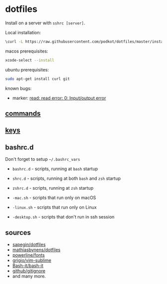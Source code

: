 # dotfiles

Install on a server with `sshrc [server]`.

Local installation:

```bash
\curl -L https://raw.githubusercontent.com/podkot/dotfiles/master/install | bash
```

macos prerequisites:

```bash
xcode-select --install
```

ubuntu prerequisites:

```bash
sudo apt-get install curl git
```

known bugs:

- marker: [read: read error: 0: Input/output error](https://github.com/pindexis/marker/issues/34)

## [commands](COMMANDS.md)

## [keys](KEYS.md)

## bashrc.d

Don't forget to setup `~/.bashrc_vars`

- `bashrc.d` - scripts, running at `bash` startup
- `shrc.d` - scripts, running at both `bash` and `zsh` startup
- `zshrc.d` - scripts, running at `zsh` startup

- `-mac.sh` - scripts that run only on macOS
- `-linux.sh` - scripts that run only on Linux
- `-desktop.sh` - scripts that don't run in ssh session

## sources

- [sapegin/dotfiles](https://github.com/sapegin/dotfiles)
- [mathiasbynens/dotfiles](https://github.com/mathiasbynens/dotfiles)
- [powerline/fonts](https://github.com/powerline/fonts)
- [grigio/vim-sublime](https://github.com/grigio/vim-sublime)
- [Bash-it/bash-it](https://github.com/Bash-it/bash-it)
- [github/gitignore](https://github.com/github/gitignore)
- and many more.

